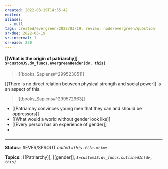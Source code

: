 ```yaml
---
created: 2022-03-19T14:55:42 
edited: 
aliases:
  - null
tags: created/evergreen/2022/03/19, review, node/evergreen/question
sr-due: 2022-03-19
sr-interval: 1
sr-ease: 230
---
```


#### [[What is the origin of patriarchy]] `$=customJS.dv_funcs.evergreenHeader(dv, this)`

> ![[books_Sapiens#^299523051]]

[[There is no direct relation between physical strength and social power]] is an aspect of this.

> ![[books_Sapiens#^299572963]]

- [[Patriarchy convinces young men that they can and should be oppressors]]
- [[What would a world without gender look like]]
- [[Every person has an experience of gender]]
- 
### <hr class="footnote"/>

**Status**:: #EVER/SPROUT
*edited `=this.file.mtime`*

**Topics**:: [[Patriarchy]], [[gender]], 
*`$=customJS.dv_funcs.outlinedIn(dv, this)`*

